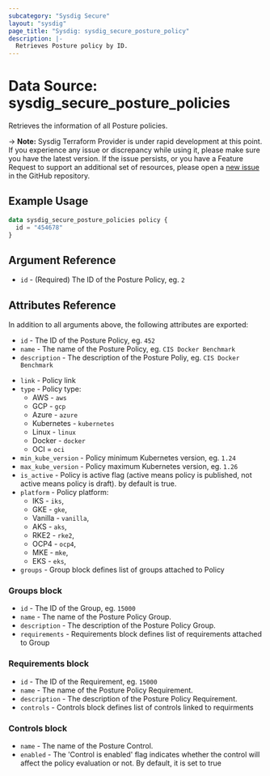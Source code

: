 ```yaml
---
subcategory: "Sysdig Secure"
layout: "sysdig"
page_title: "Sysdig: sysdig_secure_posture_policy"
description: |-
  Retrieves Posture policy by ID.
---
```


# Data Source: sysdig_secure_posture_policies

Retrieves the information of all Posture policies.

-> **Note:** Sysdig Terraform Provider is under rapid development at this point. If you experience any issue or discrepancy while using it, please make sure you have the latest version. If the issue persists, or you have a Feature Request to support an additional set of resources, please open a [new issue](https://github.com/sysdiglabs/terraform-provider-sysdig/issues/new) in the GitHub repository.

## Example Usage

```terraform
data sysdig_secure_posture_policies policy {
  id = "454678"
}
```

## Argument Reference

- `id` - (Required) The ID of the Posture Policy, eg. `2`

## Attributes Reference

In addition to all arguments above, the following attributes are exported:

- `id` - The ID of the Posture Policy, eg. `452`
- `name` - The name of the Posture Policy, eg. `CIS Docker Benchmark`
- `description` - The description of the Posture Poliy,  eg. `CIS Docker Benchmark`
* `link` - Policy link
* `type` - Policy type:
  - AWS - `aws`
  - GCP - `gcp`
  - Azure - `azure`
  - Kubernetes - `kubernetes`
  - Linux - `linux`
  - Docker - `docker`
  - OCI = `oci`
* `min_kube_version` - Policy minimum Kubernetes version, eg. `1.24`
* `max_kube_version` - Policy maximum Kubernetes version, eg. `1.26`
* `is_active` - Policy is active flag (active means policy is published, not active means policy is draft). by default is true.
* `platform` - Policy platform: 
    - IKS -     `iks`,
    - GKE -     `gke`,
    - Vanilla -  `vanilla`,
    - AKS -     `aks`,
    - RKE2 -     `rke2`,
    - OCP4  -     `ocp4`,
    - MKE  -      `mke`,
    - EKS  -     `eks`,
* `groups` - Group block defines list of groups attached to Policy

### Groups block
- `id` - The ID of the Group, eg. `15000`
- `name` - The name of the Posture Policy Group.
- `description` - The description of the Posture Policy Group.
- `requirements` - Requirements block defines list of requirements attached to Group

### Requirements block
- `id` - The ID of the Requirement, eg. `15000`
- `name` - The name of the Posture Policy Requirement.
- `description` - The description of the Posture Policy Requirement.
- `controls` - Controls block defines list of controls linked to requirments

### Controls block
- `name` - The name of the Posture Control.
- `enabled` - The 'Control is enabled' flag indicates whether the control will affect the policy evaluation or not. By default, it is set to true
